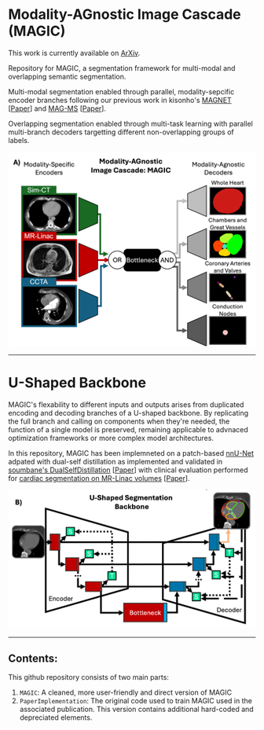 # Modality-AGnostic Image Cascade (MAGIC)

This work is currently available on [ArXiv](https://arxiv.org/abs/2506.10797).

Repository for MAGIC, a segmentation framework for multi-modal and overlapping semantic segmentation.

Multi-modal segmentation enabled through parallel, modality-sepcific encoder branches following our previous work in kisonho's [MAGNET](https://github.com/kisonho/magnet/releases/tag/v1.1.3) [[Paper](https://ieeexplore.ieee.org/abstract/document/10230587)] and [MAG-MS](https://github.com/kisonho/magnet) [[Paper](https://ieeexplore.ieee.org/abstract/document/10635881)].

Overlapping segmentation enabled through multi-task learning with parallel multi-branch decoders targetting different non-overlapping groups of labels.

![](MAGIC.png)

---
# U-Shaped Backbone

MAGIC's flexability to different inputs and outputs arises from duplicated encoding and decoding branches of a U-shaped backbone. By replicating the full branch and calling on components when they're needed, the function of a single model is preserved, remaining applicable to advnaced optimization frameworks or more complex model architectures.

In this repository, MAGIC has been implemneted on a patch-based [nnU-Net](https://github.com/MIC-DKFZ/nnUNet/tree/master) adpated with dual-self distillation as implemented and validated in [soumbane's DualSelfDistillation](https://github.com/soumbane/DualSelfDistillation) [[Paper](https://ieeexplore.ieee.org/abstract/document/10985772)] with clinical evaluation performed for [cardiac segmentation on MR-Linac volumes](https://github.com/NRSummerfield/nnU-Net.wSD/tree/main) [[Paper](https://www.sciencedirect.com/science/article/pii/S0360301624006710)].

![](BackBone.png)

---
## Contents:
This github repository consists of two main parts:
1) `MAGIC`: A cleaned, more user-friendly and direct version of MAGIC
2) `PaperImplementation`: The original code used to train MAGIC used in the associated publication. This version contains additional hard-coded and depreciated elements.
